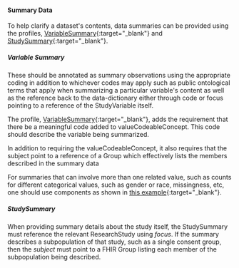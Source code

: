 #### Summary Data

To help clarify a dataset's contents, data summaries can be provided using the profiles, [VariableSummary](StructureDefinition-variable-summary.html){:target="_blank"} and [StudySummary](StructureDefinition-study-summary.html){:target="_blank"}. 

##### Variable Summary
These should be annotated as summary observations using the appropriate coding in addition to whichever codes may apply such as public ontological terms that apply when summarizing a particular variable's content as well as the reference back to the data-dictionary either through code or focus pointing to a reference of the StudyVariable itself.  

The profile, [VariableSummary](StructureDefinition-variable-summary.html){:target="_blank"}, adds the requirement that there be a meaningful code added to valueCodeableConcept. This code should describe the variable being summarized. 

In addition to requiring the valueCodeableConcept, it also requires that the subject point to a reference of a Group which effectively lists the members described in the summary data

For summaries that can involve more than one related value, such as counts for different categorical values, such as gender or race, missingness, etc, one should use components as shown in [this example](Observation-example-summary-gender.html){:target="_blank"}.

##### StudySummary
When providing summary details about the study itself, the StudySummary must reference the relevant ResearchStudy using _focus_. If the summary describes a subpopulation of that study, such as a single consent group, then the _subject_ must point to a FHIR Group listing each member of the subpopulation being described. 